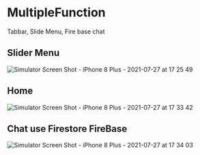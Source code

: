 # MultipleFunction
Tabbar, Slide Menu, Fire base chat
 ## Slider Menu
 
 ![Simulator Screen Shot - iPhone 8 Plus - 2021-07-27 at 17 25 49](https://user-images.githubusercontent.com/46039617/127139819-42e50b23-9b21-4ef6-b8c3-5c232eacb2b3.png)
 ## Home
 ![Simulator Screen Shot - iPhone 8 Plus - 2021-07-27 at 17 33 42](https://user-images.githubusercontent.com/46039617/127140154-34682874-67a9-4ec7-bf9f-c4ff53f8a980.png)
 
 ## Chat use Firestore FireBase
 ![Simulator Screen Shot - iPhone 8 Plus - 2021-07-27 at 17 34 03](https://user-images.githubusercontent.com/46039617/127140204-029560fb-16ac-40af-b342-f276bc692ef5.png)
